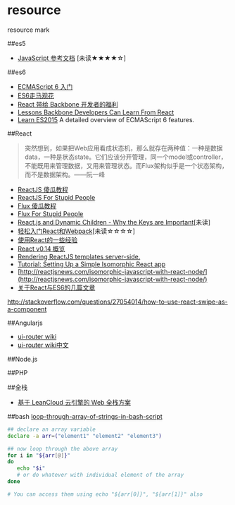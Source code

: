 # resource
resource mark

##es5

* [JavaScript 参考文档](https://developer.mozilla.org/zh-CN/docs/Web/JavaScript/Reference) [未读★★★★☆]

##es6

* [ECMAScript 6 入门](http://es6.ruanyifeng.com/)
* [ES6走马观花](http://alinode.aliyun.com/blog/1)
* [React 带给 Backbone 开发者的福利](http://zhuanlan.zhihu.com/FrontendMagazine/20255136)
* [Lessons Backbone Developers Can Learn From React](http://benmccormick.org/2015/09/09/what-can-backbone-developers-learn-from-react/)
* [Learn ES2015](http://babeljs.io/docs/learn-es2015/) A detailed overview of ECMAScript 6 features.

##React

> 突然想到，如果把Web应用看成状态机，那么就存在两种值：一种是数据data，一种是状态state。它们应该分开管理，同一个model或controller，不能既用来管理数据，又用来管理状态。而Flux架构似乎是一个状态架构，而不是数据架构。——阮一峰

* [ReactJS 傻瓜教程](http://zhuanlan.zhihu.com/FrontendMagazine/19896745)
* [ReactJS For Stupid People](http://blog.andrewray.me/reactjs-for-stupid-people/)
* [Flux 傻瓜教程](http://zhuanlan.zhihu.com/FrontendMagazine/19896745)
* [Flux For Stupid People](http://blog.andrewray.me/flux-for-stupid-people/)
* [React.js and Dynamic Children - Why the Keys are Important](http://blog.arkency.com/2014/10/react-dot-js-and-dynamic-children-why-the-keys-are-important/)[未读]
* [轻松入门React和Webpack](http://segmentfault.com/a/1190000002767365)[未读☆☆☆☆]
* [使用React的一些经验](http://segmentfault.com/a/1190000002432718)
* [React v0.14 概览](http://www.tuicool.com/articles/IN7nIne)
* [Rendering ReactJS templates server-side.](http://blog.frankdejonge.nl/rendering-reactjs-templates-server-side/)
* [Tutorial: Setting Up a Simple Isomorphic React app](http://jmfurlott.com/tutorial-setting-up-a-simple-isomorphic-react-app/)
* [http://reactjsnews.com/isomorphic-javascript-with-react-node/](http://reactjsnews.com/isomorphic-javascript-with-react-node/)
* [关于React与ES6的几篇文章](http://egorsmirnov.me/2015/08/16/react-and-es6-part3.html)


http://stackoverflow.com/questions/27054014/how-to-use-react-swipe-as-a-component

##Angularjs

* [ui-router wiki](https://github.com/angular-ui/ui-router/wiki)
* [ui-router wiki中文](http://bubkoo.com/2014/01/02/angular/ui-router/guide/index/)

##Node.js

##PHP

##全栈
* [基于 LeanCloud 云引擎的 Web 全栈方案](https://blog.leancloud.cn/3729/)

##bash
[loop-through-array-of-strings-in-bash-script](http://stackoverflow.com/questions/8880603/loop-through-array-of-strings-in-bash-script)
```bash
## declare an array variable
declare -a arr=("element1" "element2" "element3")

## now loop through the above array
for i in "${arr[@]}"
do
   echo "$i"
   # or do whatever with individual element of the array
done

# You can access them using echo "${arr[0]}", "${arr[1]}" also
```


